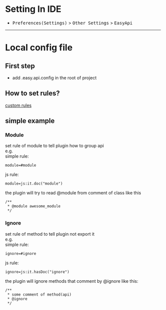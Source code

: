 # Setting In IDE

- <kbd>Preferences(Settings)</kbd> > <kbd>Other Settings</kbd> > <kbd>EasyApi</kbd>

***

# Local config file

## First step
- add .easy.api.config in the root of project

## How to set rules?
 [custom rules](https://github.com/tangcent/easy-api/blob/master/docs/2.%20Supported-custom-rules.md)

## simple example 

###  Module
set rule of module to tell plugin how to group api<br>
e.g.<br>
simple rule:
```text
module=#module
```
js rule:
```text
module=js:it.doc("module")
```
the plugin will try to read @module from comment of class like this
```text
/**
 * @module awesome_module
 */
```

###  Ignore
set rule of method to tell plugin not export it<br>
e.g.<br>
simple rule:
```text
ignore=#ignore
```
js rule:
```text
ignore=js:it.hasDoc("ignore")
```
the plugin will ignore methods that comment by @ignore like this:
```text
/**
 * some comment of method(api)
 * @ignore
 */
```
